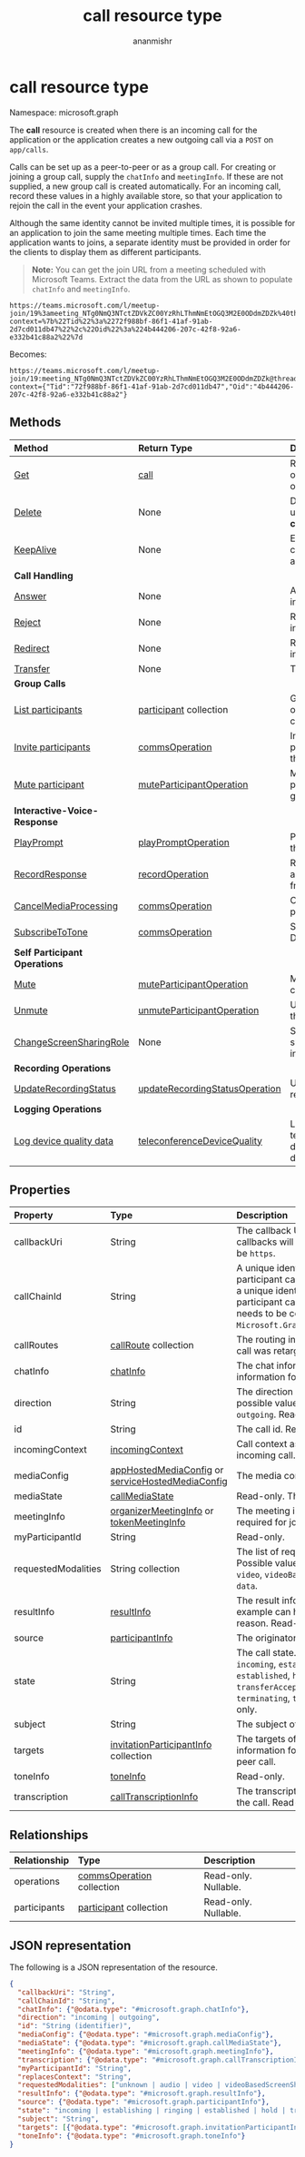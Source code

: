 ﻿---
title: "call resource type"
description: "The **call** resource is created when there is an incoming call for the application or the application creates a new outgoing call via a `POST` on `app/calls`."
author: "ananmishr"
localization_priority: Priority
ms.prod: "cloud-communications"
doc_type: resourcePageType
---

# call resource type

Namespace: microsoft.graph

The **call** resource is created when there is an incoming call for the application or the application creates a new outgoing call via a `POST` on `app/calls`.

Calls can be set up as a peer-to-peer or as a group call. For creating or joining a group call, supply the `chatInfo` and `meetingInfo`. If these are not supplied, a new group call is created automatically. For an incoming call, record these values in a highly available store, so that your application to rejoin the call in the event your application crashes.

Although the same identity cannot be invited multiple times, it is possible for an application to join the same meeting multiple times. Each time the application wants to joins, a separate identity must be provided in order for the clients to display them as different participants.

> **Note:** You can get the join URL from a meeting scheduled with Microsoft Teams. Extract the data from the URL as shown to populate `chatInfo` and `meetingInfo`.

```http
https://teams.microsoft.com/l/meetup-join/19%3ameeting_NTg0NmQ3NTctZDVkZC00YzRhLThmNmEtOGQ3M2E0ODdmZDZk%40thread.v2/0?context=%7b%22Tid%22%3a%2272f988bf-86f1-41af-91ab-2d7cd011db47%22%2c%22Oid%22%3a%224b444206-207c-42f8-92a6-e332b41c88a2%22%7d
```

Becomes:

```http
https://teams.microsoft.com/l/meetup-join/19:meeting_NTg0NmQ3NTctZDVkZC00YzRhLThmNmEtOGQ3M2E0ODdmZDZk@thread.v2/0?context={"Tid":"72f988bf-86f1-41af-91ab-2d7cd011db47","Oid":"4b444206-207c-42f8-92a6-e332b41c88a2"}
```

## Methods

| Method                                                                   | Return Type                                                         | Description                                     |
| :----------------------------------------------------------------------- | :------------------------------------------------------------------ | :---------------------------------------------- |
| [Get](../api/call-get.md)                                                | [call](call.md)                                                     | Read properties of the **call** object.         |
| [Delete](../api/call-delete.md)                                          | None                                                                | Delete or Hang-up an active **call**.           |
| [KeepAlive](../api/call-keepalive.md)                                    | None                                                                | Ensure that the call remains active.            |
| **Call Handling**                                                        |                                                                     |                                                 |
| [Answer](../api/call-answer.md)                                          | None                                                                | Answer an incoming call.                        |
| [Reject](../api/call-reject.md)                                          | None                                                                | Reject an incoming call.                        |
| [Redirect](../api/call-redirect.md)                                      | None                                                                | Redirect an incoming call.                      |
| [Transfer](../api/call-transfer.md)                                      | None                                                                | Transfer a call                                 |
| **Group Calls**                                                          |                                                                     |                                                 |
| [List participants](../api/call-list-participants.md)                    | [participant](participant.md) collection                            | Get a participant object collection.            |
| [Invite participants](../api/participant-invite.md)                      | [commsOperation](commsoperation.md)                                 | Invite participants to the active call.         |
| [Mute participant](../api/participant-mute.md)                           | [muteParticipantOperation](muteparticipantoperation.md)             | Mute a participant in the group call.           |
| **Interactive-Voice-Response**                                           |                                                                     |                                                 |
| [PlayPrompt](../api/call-playprompt.md)                                  | [playPromptOperation](playpromptoperation.md)                       | Play prompt in the call.                        |
| [RecordResponse](../api/call-record.md)                                  | [recordOperation](recordoperation.md)                               | Records a short audio response from the caller. |
| [CancelMediaProcessing](../api/call-cancelMediaProcessing.md)            | [commsOperation](commsoperation.md)                                 | Cancel media processing.                        |
| [SubscribeToTone](../api/call-subscribetotone.md)                        | [commsOperation](commsoperation.md)                                 | Subscribe to DTMF tones.                        |
| **Self Participant Operations**                                          |                                                                     |                                                 |
| [Mute](../api/call-mute.md)                                              | [muteParticipantOperation](muteparticipantoperation.md)             | Mute self in the call.                          |
| [Unmute](../api/call-unmute.md)                                          | [unmuteParticipantOperation](unmuteparticipantoperation.md)         | Unmute self in the call.                        |
| [ChangeScreenSharingRole](../api/call-changescreensharingrole.md)        | None                                                                | Start and stop sharing screen in the call.      |
| **Recording Operations**                                                 |                                                                     |                                                 |
| [UpdateRecordingStatus](../api/call-updaterecordingstatus.md)            | [updateRecordingStatusOperation](updateRecordingStatusOperation.md) | Updates the recording status.                   |
| **Logging Operations**                                                   |                                                                     |                                                 |
| [Log device quality data](../api/call-logteleconferencedevicequality.md) | [teleconferenceDeviceQuality](teleconferencedevicequality.md)       | Log video teleconferencing device quality data. |

## Properties

| Property            | Type                                                                                                       | Description                                                                                                                                                                                              |
| :------------------ | :--------------------------------------------------------------------------------------------------------- | :------------------------------------------------------------------------------------------------------------------------------------------------------------------------------------------------------- |
| callbackUri         | String                                                                                                     | The callback URL on which callbacks will be delivered. Must be `https`.                                                                                                                                  |
| callChainId         | String                                                                                                     | A unique identifier for all the participant calls in a conference or a unique identifier for two participant calls in a P2P call.  This needs to be copied over from `Microsoft.Graph.Call.CallChainId`. |
| callRoutes          | [callRoute](callRoute.md) collection                                                                       | The routing information on how the call was retargeted. Read-only.                                                                                                                                       |
| chatInfo            | [chatInfo](chatinfo.md)                                                                                    | The chat information. Required information for joining a meeting.                                                                                                                                        |
| direction           | String                                                                                                     | The direction of the call. The possible value are `incoming` or `outgoing`. Read-only.                                                                                                                   |
| id                  | String                                                                                                     | The call id. Read-only.                                                                                                                                                                                  |
| incomingContext     | [incomingContext](incomingContext.md)                                                                      | Call context associated with an incoming call.                                                                                                                                                           |
| mediaConfig         | [appHostedMediaConfig](apphostedmediaconfig.md) or [serviceHostedMediaConfig](servicehostedmediaconfig.md) | The media configuration. Required.                                                                                                                                                                       |
| mediaState          | [callMediaState](callmediastate.md)                                                                        | Read-only. The call media state.                                                                                                                                                                         |
| meetingInfo         | [organizerMeetingInfo](organizermeetinginfo.md) or [tokenMeetingInfo](tokenmeetinginfo.md)                 | The meeting information that's required for joining a meeting.                                                                                                                                           |
| myParticipantId     | String                                                                                                     | Read-only.                                                                                                                                                                                               |
| requestedModalities | String collection                                                                                          | The list of requested modalities. Possible values are: `unknown`, `audio`, `video`, `videoBasedScreenSharing`, `data`.                                                                                   |
| resultInfo          | [resultInfo](resultinfo.md)                                                                                | The result information. For example can hold termination reason. Read-only.                                                                                                                              |
| source              | [participantInfo](participantinfo.md)                                                                      | The originator of the call.                                                                                                                                                                              |
| state               | String                                                                                                     | The call state. Possible values are: `incoming`, `establishing`, `ringing`, `established`, `hold`, `transferring`, `transferAccepted`, `redirecting`, `terminating`, `terminated`. Read-only.            |
| subject             | String                                                                                                     | The subject of the conversation.                                                                                                                                                                         |
| targets             | [invitationParticipantInfo](participantinfo.md) collection                                                 | The targets of the call. Required information for creating peer to peer call.                                                                                                                            |
| toneInfo            | [toneInfo](toneinfo.md)                                                                                    | Read-only.                                                                                                                                                                                               |
| transcription       | [callTranscriptionInfo](calltranscriptioninfo.md)                                                          | The transcription information for the call. Read-only.                                                                                                                                                   |

## Relationships

| Relationship | Type                                           | Description          |
| :----------- | :--------------------------------------------- | :------------------- |
| operations   | [commsOperation](commsoperation.md) collection | Read-only. Nullable. |
| participants | [participant](participant.md) collection       | Read-only. Nullable. |

## JSON representation

The following is a JSON representation of the resource.

<!-- {
  "blockType": "resource",
  "optionalProperties": [
    "callChainId",
    "chatInfo",
    "direction",
    "id",
    "incomingContext",
    "mediaState",
    "meetingInfo",
    "transcription",
    "myParticipantId",
    "replacesContext",
    "resultInfo",
    "state",
    "source",
    "subject",
    "targets",
    "toneInfo"
  ],
  "keyProperty":"id",
  "@odata.type": "microsoft.graph.call"
}-->

```json
{
  "callbackUri": "String",
  "callChainId": "String",
  "chatInfo": {"@odata.type": "#microsoft.graph.chatInfo"},
  "direction": "incoming | outgoing",
  "id": "String (identifier)",
  "mediaConfig": {"@odata.type": "#microsoft.graph.mediaConfig"},
  "mediaState": {"@odata.type": "#microsoft.graph.callMediaState"},
  "meetingInfo": {"@odata.type": "#microsoft.graph.meetingInfo"},  
  "transcription": {"@odata.type": "#microsoft.graph.callTranscriptionInfo"},
  "myParticipantId": "String",
  "replacesContext": "String",
  "requestedModalities": ["unknown | audio | video | videoBasedScreenSharing | data"],
  "resultInfo": {"@odata.type": "#microsoft.graph.resultInfo"},
  "source": {"@odata.type": "#microsoft.graph.participantInfo"},
  "state": "incoming | establishing | ringing | established | hold | transferring | transferAccepted | redirecting | terminating | terminated",
  "subject": "String",
  "targets": [{"@odata.type": "#microsoft.graph.invitationParticipantInfo"}],
  "toneInfo": {"@odata.type": "#microsoft.graph.toneInfo"}
}
```

<!-- uuid: 8fcb5dbc-d5aa-4681-8e31-b001d5168d79
2015-10-25 14:57:30 UTC -->

<!--
{
  "type": "#page.annotation",
  "description": "call resource",
  "keywords": "",
  "section": "documentation",
  "tocPath": "",
  "suppressions": []
}
-->
